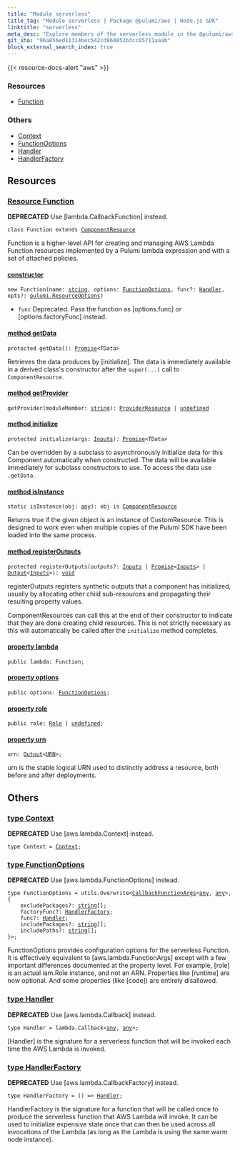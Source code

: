```yaml
---
title: "Module serverless"
title_tag: "Module serverless | Package @pulumi/aws | Node.js SDK"
linktitle: "serverless"
meta_desc: "Explore members of the serverless module in the @pulumi/aws package."
git_sha: "96a856ed11314bec542cd860851b3cc05711aaab"
block_external_search_index: true
---
```


<!-- WARNING: this page was generated by a tool. Do not edit it by hand. -->
<!-- To change it, please see https://github.com/pulumi/docs/tree/master/tools/tscdocgen. -->

{{< resource-docs-alert "aws" >}}




<h3>Resources</h3>
<ul class="api">
    <li><a href="#Function"><span class="symbol resource"></span>Function</a></li>
</ul>


<h3>Others</h3>
<ul class="api">
    <li><a href="#Context"><span class="symbol api"></span>Context</a></li>
    <li><a href="#FunctionOptions"><span class="symbol api"></span>FunctionOptions</a></li>
    <li><a href="#Handler"><span class="symbol api"></span>Handler</a></li>
    <li><a href="#HandlerFactory"><span class="symbol api"></span>HandlerFactory</a></li>
</ul>


<h2 id="resources">Resources</h2>
<h3 class="pdoc-module-header" id="Function" data-link-title="Function">
    <a href="https://github.com/pulumi/pulumi-aws/blob/96a856ed11314bec542cd860851b3cc05711aaab/sdk/nodejs/serverless/function.ts#L94">
        Resource <strong>Function</strong>
    </a>
</h3>

<div class="note note-deprecated">
<i class="fas fa-exclamation-triangle pr-2"></i><strong>DEPRECATED</strong>
Use [lambda.CallbackFunction] instead.
</div>
<pre class="highlight"><code><span class='kr'>class</span> <span class='nx'>Function</span> <span class='kr'>extends</span> <a href='/docs/reference/pkg/nodejs/pulumi/pulumi/#ComponentResource'>ComponentResource</a></code></pre>

Function is a higher-level API for creating and managing AWS Lambda Function resources
implemented by a Pulumi lambda expression and with a set of attached policies.

<h4 class="pdoc-member-header" id="Function-constructor">
<a class="pdoc-child-name" href="https://github.com/pulumi/pulumi-aws/blob/96a856ed11314bec542cd860851b3cc05711aaab/sdk/nodejs/serverless/function.ts#L97"> <b>constructor</b></a>
</h4>


<pre class="highlight"><code><span class='kd'></span><span class='kd'>new</span> Function(name: <span class='kd'><a href='https://developer.mozilla.org/en-US/docs/Web/JavaScript/Reference/Global_Objects/String'>string</a></span>, options: <a href='#FunctionOptions'>FunctionOptions</a>, func?: <a href='#Handler'>Handler</a>, opts?: <a href='/docs/reference/pkg/nodejs/pulumi/pulumi/#ResourceOptions'>pulumi.ResourceOptions</a>)</code></pre>

* `func` Deprecated.  Pass the function as [options.func] or [options.factoryFunc] instead.

<h4 class="pdoc-member-header" id="Function-getData">
<a class="pdoc-child-name" href="https://github.com/pulumi/pulumi-aws/blob/96a856ed11314bec542cd860851b3cc05711aaab/sdk/nodejs/serverless/function.ts#L94">method <b>getData</b></a>
</h4>


<pre class="highlight"><code><span class='kd'>protected </span>getData(): <a href='https://developer.mozilla.org/en-US/docs/Web/JavaScript/Reference/Global_Objects/Promise'>Promise</a>&lt;TData&gt;</code></pre>


Retrieves the data produces by [initialize].  The data is immediately available in a
derived class's constructor after the `super(...)` call to `ComponentResource`.

<h4 class="pdoc-member-header" id="Function-getProvider">
<a class="pdoc-child-name" href="https://github.com/pulumi/pulumi-aws/blob/96a856ed11314bec542cd860851b3cc05711aaab/sdk/nodejs/serverless/function.ts#L94">method <b>getProvider</b></a>
</h4>


<pre class="highlight"><code><span class='kd'></span>getProvider(moduleMember: <span class='kd'><a href='https://developer.mozilla.org/en-US/docs/Web/JavaScript/Reference/Global_Objects/String'>string</a></span>): <a href='/docs/reference/pkg/nodejs/pulumi/pulumi/#ProviderResource'>ProviderResource</a> | <span class='kd'><a href='https://developer.mozilla.org/en-US/docs/Web/JavaScript/Reference/Global_Objects/undefined'>undefined</a></span></code></pre>

<h4 class="pdoc-member-header" id="Function-initialize">
<a class="pdoc-child-name" href="https://github.com/pulumi/pulumi-aws/blob/96a856ed11314bec542cd860851b3cc05711aaab/sdk/nodejs/serverless/function.ts#L94">method <b>initialize</b></a>
</h4>


<pre class="highlight"><code><span class='kd'>protected </span>initialize(args: <a href='/docs/reference/pkg/nodejs/pulumi/pulumi/#Inputs'>Inputs</a>): <a href='https://developer.mozilla.org/en-US/docs/Web/JavaScript/Reference/Global_Objects/Promise'>Promise</a>&lt;TData&gt;</code></pre>


Can be overridden by a subclass to asynchronously initialize data for this Component
automatically when constructed.  The data will be available immediately for subclass
constructors to use.  To access the data use `.getData`.

<h4 class="pdoc-member-header" id="Function-isInstance">
<a class="pdoc-child-name" href="https://github.com/pulumi/pulumi-aws/blob/96a856ed11314bec542cd860851b3cc05711aaab/sdk/nodejs/serverless/function.ts#L94">method <b>isInstance</b></a>
</h4>


<pre class="highlight"><code><span class='kd'>static </span>isInstance(obj: <span class='kd'><a href='https://www.typescriptlang.org/docs/handbook/basic-types.html#any'>any</a></span>): obj is <a href='/docs/reference/pkg/nodejs/pulumi/pulumi/#ComponentResource'>ComponentResource</a></code></pre>


Returns true if the given object is an instance of CustomResource.  This is designed to work even when
multiple copies of the Pulumi SDK have been loaded into the same process.

<h4 class="pdoc-member-header" id="Function-registerOutputs">
<a class="pdoc-child-name" href="https://github.com/pulumi/pulumi-aws/blob/96a856ed11314bec542cd860851b3cc05711aaab/sdk/nodejs/serverless/function.ts#L94">method <b>registerOutputs</b></a>
</h4>


<pre class="highlight"><code><span class='kd'>protected </span>registerOutputs(outputs?: <a href='/docs/reference/pkg/nodejs/pulumi/pulumi/#Inputs'>Inputs</a> | <a href='https://developer.mozilla.org/en-US/docs/Web/JavaScript/Reference/Global_Objects/Promise'>Promise</a>&lt;<a href='/docs/reference/pkg/nodejs/pulumi/pulumi/#Inputs'>Inputs</a>&gt; | <a href='/docs/reference/pkg/nodejs/pulumi/pulumi/#Output'>Output</a>&lt;<a href='/docs/reference/pkg/nodejs/pulumi/pulumi/#Inputs'>Inputs</a>&gt;): <span class='kd'><a href='https://www.typescriptlang.org/docs/handbook/basic-types.html#void'>void</a></span></code></pre>


registerOutputs registers synthetic outputs that a component has initialized, usually by
allocating other child sub-resources and propagating their resulting property values.

ComponentResources can call this at the end of their constructor to indicate that they are
done creating child resources.  This is not strictly necessary as this will automatically be
called after the `initialize` method completes.

<h4 class="pdoc-member-header" id="Function-lambda">
<a class="pdoc-child-name" href="https://github.com/pulumi/pulumi-aws/blob/96a856ed11314bec542cd860851b3cc05711aaab/sdk/nodejs/serverless/function.ts#L96">property <b>lambda</b></a>
</h4>

<pre class="highlight"><code><span class='kd'>public </span>lambda: Function;</code></pre>
<h4 class="pdoc-member-header" id="Function-options">
<a class="pdoc-child-name" href="https://github.com/pulumi/pulumi-aws/blob/96a856ed11314bec542cd860851b3cc05711aaab/sdk/nodejs/serverless/function.ts#L95">property <b>options</b></a>
</h4>

<pre class="highlight"><code><span class='kd'>public </span>options: <a href='#FunctionOptions'>FunctionOptions</a>;</code></pre>
<h4 class="pdoc-member-header" id="Function-role">
<a class="pdoc-child-name" href="https://github.com/pulumi/pulumi-aws/blob/96a856ed11314bec542cd860851b3cc05711aaab/sdk/nodejs/serverless/function.ts#L97">property <b>role</b></a>
</h4>

<pre class="highlight"><code><span class='kd'>public </span>role: <a href='/docs/reference/pkg/nodejs/pulumi/aws/iam/#Role'>Role</a> | <span class='kd'><a href='https://developer.mozilla.org/en-US/docs/Web/JavaScript/Reference/Global_Objects/undefined'>undefined</a></span>;</code></pre>
<h4 class="pdoc-member-header" id="Function-urn">
<a class="pdoc-child-name" href="https://github.com/pulumi/pulumi-aws/blob/96a856ed11314bec542cd860851b3cc05711aaab/sdk/nodejs/serverless/function.ts#L94">property <b>urn</b></a>
</h4>

<pre class="highlight"><code><span class='kd'></span>urn: <a href='/docs/reference/pkg/nodejs/pulumi/pulumi/#Output'>Output</a>&lt;<a href='/docs/reference/pkg/nodejs/pulumi/pulumi/#URN'>URN</a>&gt;;</code></pre>

urn is the stable logical URN used to distinctly address a resource, both before and after
deployments.



<h2 id="apis">Others</h2>
<h3 class="pdoc-module-header" id="Context" data-link-title="Context">
    <a href="https://github.com/pulumi/pulumi-aws/blob/96a856ed11314bec542cd860851b3cc05711aaab/sdk/nodejs/serverless/function.ts#L23">
        type <strong>Context</strong>
    </a>
</h3>

<div class="note note-deprecated">
<i class="fas fa-exclamation-triangle pr-2"></i><strong>DEPRECATED</strong>
Use [aws.lambda.Context] instead.
</div>
<pre class="highlight"><code><span class='kd'>type</span> Context = <a href='/docs/reference/pkg/nodejs/pulumi/aws/lambda/#Context'>Context</a>;</code></pre>
<h3 class="pdoc-module-header" id="FunctionOptions" data-link-title="FunctionOptions">
    <a href="https://github.com/pulumi/pulumi-aws/blob/96a856ed11314bec542cd860851b3cc05711aaab/sdk/nodejs/serverless/function.ts#L51">
        type <strong>FunctionOptions</strong>
    </a>
</h3>

<div class="note note-deprecated">
<i class="fas fa-exclamation-triangle pr-2"></i><strong>DEPRECATED</strong>
Use [aws.lambda.FunctionOptions] instead.
</div>
<pre class="highlight"><code><span class='kd'>type</span> FunctionOptions = utils.Overwrite&lt;<a href='/docs/reference/pkg/nodejs/pulumi/aws/lambda/#CallbackFunctionArgs'>CallbackFunctionArgs</a>&lt;<span class='kd'><a href='https://www.typescriptlang.org/docs/handbook/basic-types.html#any'>any</a></span>, <span class='kd'><a href='https://www.typescriptlang.org/docs/handbook/basic-types.html#any'>any</a></span>&gt;, {
    excludePackages?: <span class='kd'><a href='https://developer.mozilla.org/en-US/docs/Web/JavaScript/Reference/Global_Objects/String'>string</a></span>[];
    factoryFunc?: <a href='#HandlerFactory'>HandlerFactory</a>;
    func?: <a href='#Handler'>Handler</a>;
    includePackages?: <span class='kd'><a href='https://developer.mozilla.org/en-US/docs/Web/JavaScript/Reference/Global_Objects/String'>string</a></span>[];
    includePaths?: <span class='kd'><a href='https://developer.mozilla.org/en-US/docs/Web/JavaScript/Reference/Global_Objects/String'>string</a></span>[];
}&gt;;</code></pre>

FunctionOptions provides configuration options for the serverless Function.  It is effectively
equivalent to [aws.lambda.FunctionArgs] except with a few important differences documented at the
property level.  For example, [role] is an actual iam.Role instance, and not an ARN. Properties
like [runtime] are now optional.  And some properties (like [code]) are entirely disallowed.

<h3 class="pdoc-module-header" id="Handler" data-link-title="Handler">
    <a href="https://github.com/pulumi/pulumi-aws/blob/96a856ed11314bec542cd860851b3cc05711aaab/sdk/nodejs/serverless/function.ts#L31">
        type <strong>Handler</strong>
    </a>
</h3>

<div class="note note-deprecated">
<i class="fas fa-exclamation-triangle pr-2"></i><strong>DEPRECATED</strong>
Use [aws.lambda.Callback] instead.
</div>
<pre class="highlight"><code><span class='kd'>type</span> Handler = lambda.Callback&lt;<span class='kd'><a href='https://www.typescriptlang.org/docs/handbook/basic-types.html#any'>any</a></span>, <span class='kd'><a href='https://www.typescriptlang.org/docs/handbook/basic-types.html#any'>any</a></span>&gt;;</code></pre>

[Handler] is the signature for a serverless function that will be invoked each time the AWS
Lambda is invoked.

<h3 class="pdoc-module-header" id="HandlerFactory" data-link-title="HandlerFactory">
    <a href="https://github.com/pulumi/pulumi-aws/blob/96a856ed11314bec542cd860851b3cc05711aaab/sdk/nodejs/serverless/function.ts#L41">
        type <strong>HandlerFactory</strong>
    </a>
</h3>

<div class="note note-deprecated">
<i class="fas fa-exclamation-triangle pr-2"></i><strong>DEPRECATED</strong>
Use [aws.lambda.CallbackFactory] instead.
</div>
<pre class="highlight"><code><span class='kd'>type</span> HandlerFactory = () => <a href='#Handler'>Handler</a>;</code></pre>

HandlerFactory is the signature for a function that will be called once to produce the serverless
function that AWS Lambda will invoke.  It can be used to initialize expensive state once that can
then be used across all invocations of the Lambda (as long as the Lambda is using the same warm
node instance).

